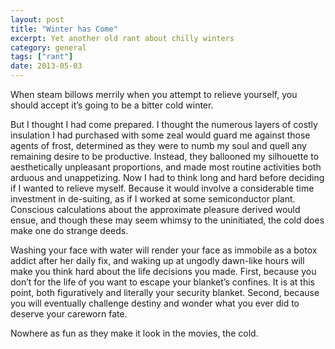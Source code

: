 ```yaml
---
layout: post
title: "Winter has Come"
excerpt: Yet another old rant about chilly winters
category: general
tags: ["rant"]
date: 2013-05-03
---
```

When steam billows merrily when you attempt to relieve yourself, you should accept it’s going to be a bitter cold winter. 

But I thought I had come prepared. I thought the numerous layers of costly insulation I had purchased with some zeal would guard me against those agents of frost, determined as they were to numb my soul and quell any remaining desire to be productive. Instead, they ballooned my silhouette to aesthetically unpleasant proportions, and made most routine activities both arduous and unappetizing. Now I had to think long and hard before deciding if I wanted to relieve myself. Because it would involve a considerable time investment in de-suiting, as if I worked at some semiconductor plant. Conscious calculations about the approximate pleasure derived would ensue, and though these may seem whimsy to the uninitiated, the cold does make one do strange deeds.

Washing your face with water will render your face as immobile as a botox addict after her daily fix, and waking up at ungodly dawn-like hours will make you think hard about the life decisions you made. First, because you don’t for the life of you want to escape your blanket’s confines. It is at this point, both figuratively and literally your security blanket.  Second, because you will eventually challenge destiny and wonder what you ever did to deserve your careworn fate.

Nowhere as fun as they make it look in the movies, the cold.

